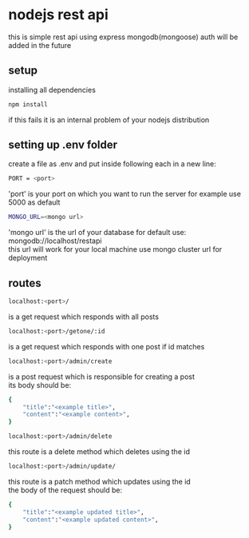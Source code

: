 # nodejs rest api
this is simple rest api using express mongodb(mongoose) auth will be added in the future
## setup
installing all dependencies
```sh
npm install
```
if this fails it is an internal problem of your nodejs distribution
## setting up .env folder
create a file as .env and put inside following each in a new line:
```sh
PORT = <port>
```
'port' is your port on which you want to run the server for example use 5000 as default
```sh
MONGO_URL=<mongo url>
```
'mongo url' is the url of your database for default use:  
mongodb://localhost/restapi  
this url will work for your local machine use mongo cluster url for deployment
## routes
```sh
localhost:<port>/
```
is a get request which responds with all posts
```sh
localhost:<port>/getone/:id
```
is a get request which responds with one post if id matches
```sh
localhost:<port>/admin/create
```
is a post request which is responsible for creating a post  
its body should be:
```sh
{
    "title":"<example title>",
    "content":"<example content>",
}
```
```sh
localhost:<port>/admin/delete
```
this route is a delete method which deletes using the id
```sh
localhost:<port>/admin/update/
```
this route is a patch method which updates using the id  
the body of the request should be:
```sh
{
    "title":"<example updated title>",
    "content":"<example updated content>",
}
```

